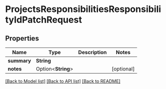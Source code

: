 # ProjectsResponsibilitiesResponsibilityIdPatchRequest

## Properties

Name | Type | Description | Notes
------------ | ------------- | ------------- | -------------
**summary** | **String** |  | 
**notes** | Option<**String**> |  | [optional]

[[Back to Model list]](../README.md#documentation-for-models) [[Back to API list]](../README.md#documentation-for-api-endpoints) [[Back to README]](../README.md)


